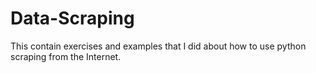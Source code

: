 # Data-Scraping
This contain exercises and examples that I did about how to use python scraping from the Internet. 
